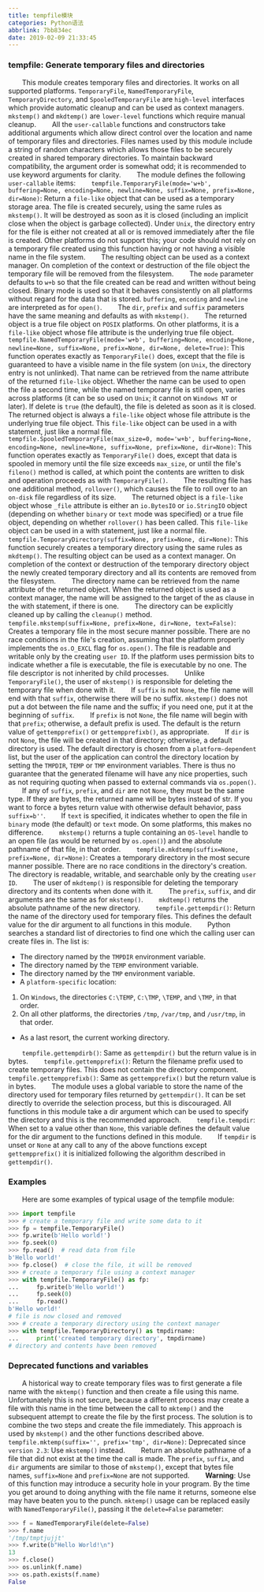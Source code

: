```yaml
---
title: tempfile模块
categories: Python语法
abbrlink: 7bb834ec
date: 2019-02-09 21:33:45
---
```

### tempfile: Generate temporary files and directories

&emsp;&emsp;This module creates temporary files and directories. It works on all supported platforms. `TemporaryFile`, `NamedTemporaryFile`, `TemporaryDirectory`, and `SpooledTemporaryFile` are `high-level` interfaces which provide automatic cleanup and can be used as context managers. `mkstemp()` and `mkdtemp()` are `lower-level` functions which require manual cleanup.
&emsp;&emsp;All the `user-callable` functions and constructors take additional arguments which allow direct control over the location and name of temporary files and directories. Files names used by this module include a string of random characters which allows those files to be securely created in shared temporary directories. To maintain backward compatibility, the argument order is somewhat odd; it is recommended to use keyword arguments for clarity.
&emsp;&emsp;The module defines the following `user-callable` items:
&emsp;&emsp;`tempfile.TemporaryFile(mode='w+b', buffering=None, encoding=None, newline=None, suffix=None, prefix=None, dir=None)`: Return a `file-like` object that can be used as a temporary storage area. The file is created securely, using the same rules as `mkstemp()`. It will be destroyed as soon as it is closed (including an implicit close when the object is garbage collected). Under `Unix`, the directory entry for the file is either not created at all or is removed immediately after the file is created. Other platforms do not support this; your code should not rely on a temporary file created using this function having or not having a visible name in the file system.
&emsp;&emsp;The resulting object can be used as a context manager. On completion of the context or destruction of the file object the temporary file will be removed from the filesystem.
&emsp;&emsp;The `mode` parameter defaults to `w+b` so that the file created can be read and written without being closed. Binary mode is used so that it behaves consistently on all platforms without regard for the data that is stored. `buffering`, `encoding` and `newline` are interpreted as for `open()`.
&emsp;&emsp;The `dir`, `prefix` and `suffix` parameters have the same meaning and defaults as with `mkstemp()`.
&emsp;&emsp;The returned object is a true file object on `POSIX` platforms. On other platforms, it is a `file-like` object whose file attribute is the underlying true file object.
&emsp;&emsp;`tempfile.NamedTemporaryFile(mode='w+b', buffering=None, encoding=None, newline=None, suffix=None, prefix=None, dir=None, delete=True)`: This function operates exactly as `TemporaryFile()` does, except that the file is guaranteed to have a visible name in the file system (on `Unix`, the directory entry is not unlinked). That name can be retrieved from the name attribute of the returned `file-like` object. Whether the name can be used to open the file a second time, while the named temporary file is still open, varies across platforms (it can be so used on `Unix`; it cannot on `Windows NT` or later). If delete is `true` (the default), the file is deleted as soon as it is closed. The returned object is always a `file-like` object whose file attribute is the underlying true file object. This `file-like` object can be used in a with statement, just like a normal file.
&emsp;&emsp;`tempfile.SpooledTemporaryFile(max_size=0, mode='w+b', buffering=None, encoding=None, newline=None, suffix=None, prefix=None, dir=None)`: This function operates exactly as `TemporaryFile()` does, except that data is spooled in memory until the file size exceeds `max_size`, or until the file's `fileno()` method is called, at which point the contents are written to disk and operation proceeds as with `TemporaryFile()`.
&emsp;&emsp;The resulting file has one additional method, `rollover()`, which causes the file to roll over to an `on-disk` file regardless of its size.
&emsp;&emsp;The returned object is a `file-like` object whose `_file` attribute is either an `io.BytesIO` or `io.StringIO` object (depending on whether `binary` or `text` mode was specified) or a true file object, depending on whether `rollover()` has been called. This `file-like` object can be used in a with statement, just like a normal file.
&emsp;&emsp;`tempfile.TemporaryDirectory(suffix=None, prefix=None, dir=None)`: This function securely creates a temporary directory using the same rules as `mkdtemp()`. The resulting object can be used as a context manager. On completion of the context or destruction of the temporary directory object the newly created temporary directory and all its contents are removed from the filesystem.
&emsp;&emsp;The directory name can be retrieved from the name attribute of the returned object. When the returned object is used as a context manager, the name will be assigned to the target of the as clause in the with statement, if there is one.
&emsp;&emsp;The directory can be explicitly cleaned up by calling the `cleanup()` method.
&emsp;&emsp;`tempfile.mkstemp(suffix=None, prefix=None, dir=None, text=False)`: Creates a temporary file in the most secure manner possible. There are no race conditions in the file's creation, assuming that the platform properly implements the `os.O_EXCL` flag for `os.open()`. The file is readable and writable only by the creating `user ID`. If the platform uses permission bits to indicate whether a file is executable, the file is executable by no one. The file descriptor is not inherited by child processes.
&emsp;&emsp;Unlike `TemporaryFile()`, the user of `mkstemp()` is responsible for deleting the temporary file when done with it.
&emsp;&emsp;If `suffix` is not `None`, the file name will end with that `suffix`, otherwise there will be no suffix. `mkstemp()` does not put a dot between the file name and the suffix; if you need one, put it at the beginning of `suffix`.
&emsp;&emsp;If `prefix` is not `None`, the file name will begin with that `prefix`; otherwise, a default prefix is used. The default is the return value of `gettempprefix()` or `gettempprefixb()`, as appropriate.
&emsp;&emsp;If `dir` is not `None`, the file will be created in that directory; otherwise, a default directory is used. The default directory is chosen from a `platform-dependent` list, but the user of the application can control the directory location by setting the `TMPDIR`, `TEMP` or `TMP` environment variables. There is thus no guarantee that the generated filename will have any nice properties, such as not requiring quoting when passed to external commands via `os.popen()`.
&emsp;&emsp;If any of `suffix`, `prefix`, and `dir` are not `None`, they must be the same type. If they are bytes, the returned name will be bytes instead of str. If you want to force a bytes return value with otherwise default behavior, pass `suffix=b''`.
&emsp;&emsp;If `text` is specified, it indicates whether to open the file in `binary` mode (the default) or `text` mode. On some platforms, this makes no difference.
&emsp;&emsp;`mkstemp()` returns a tuple containing an `OS-level` handle to an open file (as would be returned by `os.open()`) and the absolute pathname of that file, in that order.
&emsp;&emsp;`tempfile.mkdtemp(suffix=None, prefix=None, dir=None)`: Creates a temporary directory in the most secure manner possible. There are no race conditions in the directory's creation. The directory is readable, writable, and searchable only by the creating `user ID`.
&emsp;&emsp;The user of `mkdtemp()` is responsible for deleting the temporary directory and its contents when done with it.
&emsp;&emsp;The `prefix`, `suffix`, and dir arguments are the same as for `mkstemp()`.
&emsp;&emsp;`mkdtemp()` returns the absolute pathname of the new directory.
&emsp;&emsp;`tempfile.gettempdir()`: Return the name of the directory used for temporary files. This defines the default value for the dir argument to all functions in this module.
&emsp;&emsp;Python searches a standard list of directories to find one which the calling user can create files in. The list is:

- The directory named by the `TMPDIR` environment variable.
- The directory named by the `TEMP` environment variable.
- The directory named by the `TMP` environment variable.
- A `platform-specific` location:

1. On `Windows`, the directories `C:\TEMP`, `C:\TMP`, `\TEMP`, and `\TMP`, in that order.
2. On all other platforms, the directories `/tmp`, `/var/tmp`, and `/usr/tmp`, in that order.

- As a last resort, the current working directory.

&emsp;&emsp;`tempfile.gettempdirb()`: Same as `gettempdir()` but the return value is in bytes.
&emsp;&emsp;`tempfile.gettempprefix()`: Return the filename prefix used to create temporary files. This does not contain the directory component.
&emsp;&emsp;`tempfile.gettempprefixb()`: Same as `gettempprefix()` but the return value is in bytes.
&emsp;&emsp;The module uses a global variable to store the name of the directory used for temporary files returned by `gettempdir()`. It can be set directly to override the selection process, but this is discouraged. All functions in this module take a dir argument which can be used to specify the directory and this is the recommended approach.
&emsp;&emsp;`tempfile.tempdir`: When set to a value other than `None`, this variable defines the default value for the dir argument to the functions defined in this module.
&emsp;&emsp;If `tempdir` is unset or `None` at any call to any of the above functions except `gettempprefix()` it is initialized following the algorithm described in `gettempdir()`.

### Examples

&emsp;&emsp;Here are some examples of typical usage of the tempfile module:

``` python
>>> import tempfile
>>> # create a temporary file and write some data to it
>>> fp = tempfile.TemporaryFile()
>>> fp.write(b'Hello world!')
>>> fp.seek(0)
>>> fp.read()  # read data from file
b'Hello world!'
>>> fp.close()  # close the file, it will be removed
>>> # create a temporary file using a context manager
>>> with tempfile.TemporaryFile() as fp:
...     fp.write(b'Hello world!')
...     fp.seek(0)
...     fp.read()
b'Hello world!'
# file is now closed and removed
>>> # create a temporary directory using the context manager
>>> with tempfile.TemporaryDirectory() as tmpdirname:
...     print('created temporary directory', tmpdirname)
# directory and contents have been removed
```

### Deprecated functions and variables

&emsp;&emsp;A historical way to create temporary files was to first generate a file name with the `mktemp()` function and then create a file using this name. Unfortunately this is not secure, because a different process may create a file with this name in the time between the call to `mktemp()` and the subsequent attempt to create the file by the first process. The solution is to combine the two steps and create the file immediately. This approach is used by `mkstemp()` and the other functions described above.
&emsp;&emsp;`tempfile.mktemp(suffix='', prefix='tmp', dir=None)`: Deprecated since `version 2.3`: Use `mkstemp()` instead.
&emsp;&emsp;Return an absolute pathname of a file that did not exist at the time the call is made. The `prefix`, `suffix`, and `dir` arguments are similar to those of `mkstemp()`, except that bytes file names, `suffix=None` and `prefix=None` are not supported.
&emsp;&emsp;**Warning**: Use of this function may introduce a security hole in your program. By the time you get around to doing anything with the file name it returns, someone else may have beaten you to the punch. `mktemp()` usage can be replaced easily with `NamedTemporaryFile()`, passing it the `delete=False` parameter:

``` python
>>> f = NamedTemporaryFile(delete=False)
>>> f.name
'/tmp/tmptjujjt'
>>> f.write(b"Hello World!\n")
13
>>> f.close()
>>> os.unlink(f.name)
>>> os.path.exists(f.name)
False
```